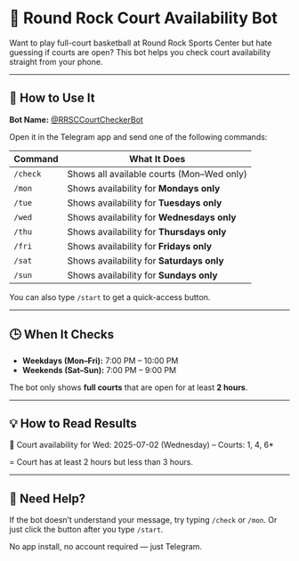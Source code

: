 # 🏀 Round Rock Court Availability Bot

Want to play full-court basketball at Round Rock Sports Center but hate guessing if courts are open? This bot helps you check court availability straight from your phone.

---

## 📱 How to Use It

**Bot Name:** [@RRSCCourtCheckerBot](https://t.me/RRSCCourtCheckerBot)

Open it in the Telegram app and send one of the following commands:

| Command  | What It Does                                 |
|----------|-----------------------------------------------|
| `/check` | Shows all available courts (Mon–Wed only)     |
| `/mon`   | Shows availability for **Mondays only**       |
| `/tue`   | Shows availability for **Tuesdays only**      |
| `/wed`   | Shows availability for **Wednesdays only**    |
| `/thu`   | Shows availability for **Thursdays only**     |
| `/fri`   | Shows availability for **Fridays only**       |
| `/sat`   | Shows availability for **Saturdays only**     |
| `/sun`   | Shows availability for **Sundays only**       |

You can also type `/start` to get a quick-access button.

---

## 🕒 When It Checks

- **Weekdays (Mon–Fri):** 7:00 PM – 10:00 PM  
- **Weekends (Sat–Sun):** 7:00 PM – 9:00 PM

The bot only shows **full courts** that are open for at least **2 hours**.

---

## 💡 How to Read Results

📅 Court availability for Wed:
2025-07-02 (Wednesday) – Courts: 1, 4, 6*

= Court has at least 2 hours but less than 3 hours.

---

## 🙋 Need Help?

If the bot doesn’t understand your message, try typing `/check` or `/mon`. Or just click the button after you type `/start`.

No app install, no account required — just Telegram.
